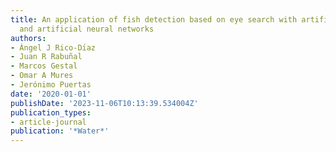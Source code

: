```yaml
---
title: An application of fish detection based on eye search with artificial vision
  and artificial neural networks
authors:
- Ángel J Rico-Dı́az
- Juan R Rabuñal
- Marcos Gestal
- Omar A Mures
- Jerónimo Puertas
date: '2020-01-01'
publishDate: '2023-11-06T10:13:39.534004Z'
publication_types:
- article-journal
publication: '*Water*'
---
```


